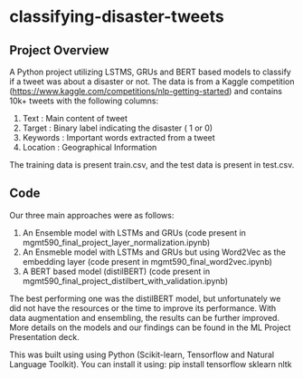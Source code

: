 # classifying-disaster-tweets

## Project Overview
A Python project utilizing LSTMS, GRUs and BERT based models to classify if a tweet was about a disaster or not. The data is from a Kaggle competition (https://www.kaggle.com/competitions/nlp-getting-started) and contains 10k+ tweets with the following columns:

1. Text : Main content of tweet
2. Target : Binary label indicating the disaster ( 1 or 0)
3. Keywords : Important words extracted from a tweet
4. Location : Geographical Information

The training data is present train.csv, and the test data is present in test.csv.

## Code

Our three main approaches were as follows:

1. An Ensemble model with LSTMs and GRUs (code present in mgmt590_final_project_layer_normalization.ipynb)
2. An Ensmeble model with LSTMs and GRUs but using Word2Vec as the embedding layer (code present in mgmt590_final_word2vec.ipynb)
3. A BERT based model (distilBERT) (code present in mgmt590_final_project_distilbert_with_validation.ipynb)

The best performing one was the distilBERT model, but unfortunately we did not have the resources or the time to improve its performance. With data augmentation and ensembling, the results can be further improved. More details on the models and our findings can be found in the ML Project Presentation deck.

This was built using using Python (Scikit-learn, Tensorflow and Natural Language Toolkit). You can install it using: pip install tensorflow sklearn nltk
